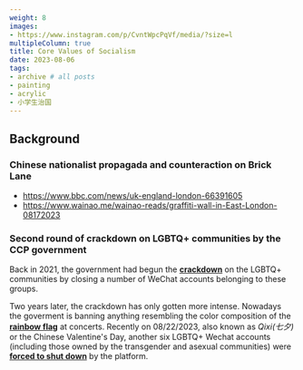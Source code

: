 ```yaml
---
weight: 8
images:
- https://www.instagram.com/p/CvntWpcPqVf/media/?size=l
multipleColumn: true
title: Core Values of Socialism
date: 2023-08-06
tags:
- archive # all posts
- painting
- acrylic
- 小学生治国
---
```


## Background

### Chinese nationalist propagada and counteraction on Brick Lane

- https://www.bbc.com/news/uk-england-london-66391605
- https://www.wainao.me/wainao-reads/graffiti-wall-in-East-London-08172023

### Second round of crackdown on LGBTQ+ communities by the CCP government

Back in 2021, the government had begun the [**crackdown**](https://www.reuters.com/world/china/chinas-wechat-deletes-university-lgbt-accounts-2021-07-07/) on the LGBTQ+ communities by closing a number of WeChat accounts belonging to these groups.

Two years later, the crackdown has only gotten more intense. Nowadays the goverment is banning anything resembling the color composition of the [**rainbow flag**](https://time.com/6302212/china-lgbtq-concert-rainbow-ban/) at concerts. Recently on 08/22/2023, also known as *Qixi(七夕)* or the Chinese Valentine's Day, another six LGBTQ+ Wechat accounts (including those owned by the transgender and asexual communities) were [**forced to shut down**](https://www.rfa.org/mandarin/yataibaodao/renquanfazhi/gt1-08232023025803.html) by the platform.
